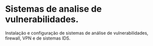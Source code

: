 # Sistemas de analise de vulnerabilidades.
Instalação e configuração de sistemas de análise de vulnerabilidades, firewall, VPN e de sistemas IDS.
